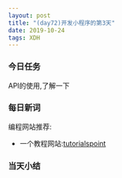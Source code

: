 ```yaml
---  
layout: post  
title: "(day72)开发小程序的第3天" 
date: 2019-10-24
tags: XDH    
---  
```


### 今日任务
API的使用,了解一下
### 每日新词
编程网站推荐:
- 一个教程网站:[tutorialspoint](https://www.tutorialspoint.com/)

### 当天小结
